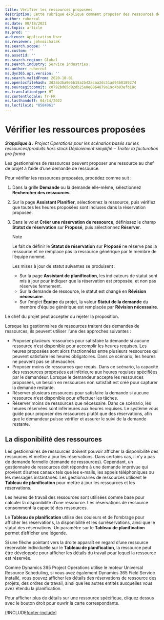 ```yaml
---
title: Vérifier les ressources proposées
description: Cette rubrique explique comment proposer des ressources de projet.
author: ruhercul
ms.date: 08/18/2021
ms.topic: article
ms.prod: ''
audience: Application User
ms.reviewer: johnmichalak
ms.search.scope: ''
ms.custom: ''
ms.assetid: ''
ms.search.region: Global
ms.search.industry: Service industries
ms.author: ruhercul
ms.dyn365.ops.version: ''
ms.search.validFrom: 2020-10-01
ms.openlocfilehash: 3d2ab3ba9e5b18a2b42acaa2dc51ad94b8189274
ms.sourcegitcommit: c0792bd65d92db25e0e8864879a19c4b93efb10c
ms.translationtype: HT
ms.contentlocale: fr-FR
ms.lasthandoff: 04/14/2022
ms.locfileid: "8584961"
---
```

# <a name="review-proposed-resources"></a>Vérifier les ressources proposées

_**S’applique à :** Project Operations pour les scénarios basés sur les ressources/produits hors stock Déploiement simplifié – Traiter la facturation pro forma_

Les gestionnaires de ressources peuvent proposer une ressource au chef de projet à l’aide d’une demande de ressource.

Pour vérifier les ressources proposées, procédez comme suit :

1. Dans la grille **Demande** ou la demande elle-même, sélectionnez **Rechercher des ressources**.
2. Sur la page **Assistant Planifier**, sélectionnez la ressource, puis vérifiez que toutes les heures proposées sont incluses dans la réservation proposée.
3. Dans le volet **Créer une réservation de ressource**, définissez le champ **Statut de réservation** sur **Proposé**, puis sélectionnez **Réserver**.

    > [!NOTE]
    > Le fait de définir le **Statut de réservation** sur **Proposé** ne réserve pas la ressource et ne remplace pas la ressource générique par le membre de l’équipe nommé.

    Les mises à jour de statut suivantes se produisent :

    - Sur la page **Assistant de planification**, les indicateurs de statut sont mis à jour pour indiquer que la réservation est proposée, et non pas réservée fermement.
    - Sur la demande de ressource, le statut est changé en **Révision nécessaire**.
    - Sur l’onglet **Équipe** du projet, la valeur **Statut de la demande** du membre d’équipe générique est remplacée par **Révision nécessaire**.

Le chef du projet peut accepter ou rejeter la proposition.

Lorsque les gestionnaires de ressources traitent des demandes de ressources, ils peuvent utiliser l’une des approches suivantes :

- Proposer plusieurs ressources pour satisfaire la demande si aucune ressource n’est disponible pour accomplir les heures requises. Les heures proposées sont alors fractionnées entre plusieurs ressources qui peuvent satisfaire les heures obligatoires. Dans ce scénario, les heures ne peuvent pas se chevaucher.
- Proposer moins de ressources que requis. Dans ce scénario, la capacité des ressources proposées est inférieure aux heures requises spécifiées par le demandeur. Lorsque le demandeur accepte les ressources proposées, un besoin en ressources non satisfait est créé pour capturer la demande restante.
- Réserver plusieurs ressources pour satisfaire la demande si aucune ressource n’est disponible pour effectuer les tâches.
- Réserver moins de ressources que nécessaire. Dans ce scénario, les heures réservées sont inférieures aux heures requises. Le système vous guide pour proposer des ressources plutôt que des réservations, afin que le demandeur puisse vérifier et assurer le suivi de la demande restante.

## <a name="resource-availability"></a>La disponibilité des ressources

Les gestionnaires de ressources doivent pouvoir afficher la disponibilité des ressources et mettre à jour les réservations. Dans certains cas, il n’y a pas de demande formelle (demande de ressources). Cependant, un gestionnaire de ressources doit répondre à une demande imprévue qui provient d’autres canaux tels que les e-mails, les appels téléphoniques ou les messages instantanés. Les gestionnaires de ressources utilisent le **Tableau de planification** pour mettre à jour les ressources et les réservations.

Les heures de travail des ressources sont utilisées comme base pour calculer la disponibilité d’une ressource. Les réservations de ressource consomment la capacité des ressources.

Le **Tableau de planification** utilise des couleurs et de l’ombrage pour afficher les réservations, la disponibilité et les surréservations, ainsi que le statut des réservations. Un paramètre sur le **Tableau de planification** permet d’afficher une légende.

Si une flèche pointant vers la droite apparaît en regard d’une ressource réservable individuelle sur le **Tableau de planification**, la ressource peut être développée pour afficher les détails du travail pour lequel la ressource est réservée.

Comme Dynamics 365 Project Operations utilise le moteur Universal Resource Scheduling, si vous avez également Dynamics 365 Field Service installé, vous pouvez afficher les détails des réservations de ressource des projets, des ordres de travail, ainsi que les autres entités auxquelles vous avez étendu la planification.

Pour afficher plus de détails sur une ressource spécifique, cliquez dessus avec le bouton droit pour ouvrir la carte correspondante.



[!INCLUDE[footer-include](../includes/footer-banner.md)]
